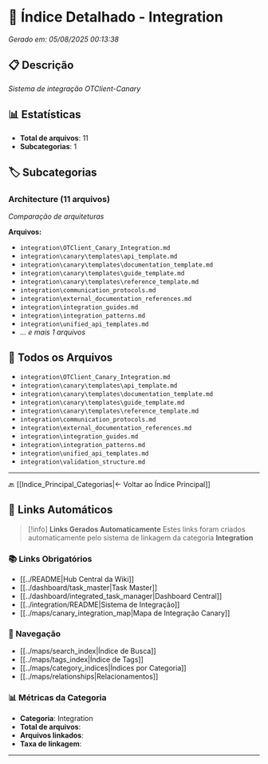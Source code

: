 # 📂 Índice Detalhado - Integration

*Gerado em: 05/08/2025 00:13:38*

## 📋 Descrição
*Sistema de integração OTClient-Canary*

## 📊 Estatísticas
- **Total de arquivos**: 11
- **Subcategorias**: 1

## 🏷️ Subcategorias

### Architecture (11 arquivos)
*Comparação de arquiteturas*

**Arquivos:**
- `integration\OTClient_Canary_Integration.md`
- `integration\canary\templates\api_template.md`
- `integration\canary\templates\documentation_template.md`
- `integration\canary\templates\guide_template.md`
- `integration\canary\templates\reference_template.md`
- `integration\communication_protocols.md`
- `integration\external_documentation_references.md`
- `integration\integration_guides.md`
- `integration\integration_patterns.md`
- `integration\unified_api_templates.md`
- *... e mais 1 arquivos*

## 📁 Todos os Arquivos

- `integration\OTClient_Canary_Integration.md`
- `integration\canary\templates\api_template.md`
- `integration\canary\templates\documentation_template.md`
- `integration\canary\templates\guide_template.md`
- `integration\canary\templates\reference_template.md`
- `integration\communication_protocols.md`
- `integration\external_documentation_references.md`
- `integration\integration_guides.md`
- `integration\integration_patterns.md`
- `integration\unified_api_templates.md`
- `integration\validation_structure.md`

---

🔙 [[Indice_Principal_Categorias|← Voltar ao Índice Principal]]
## 🔗 **Links Automáticos**

> [!info] **Links Gerados Automaticamente**
> Estes links foram criados automaticamente pelo sistema de linkagem da categoria **Integration**

### **📚 Links Obrigatórios**
- [[../README|Hub Central da Wiki]]
- [[../dashboard/task_master|Task Master]]
- [[../dashboard/integrated_task_manager|Dashboard Central]]
- [[../integration/README|Sistema de Integração]]
- [[../maps/canary_integration_map|Mapa de Integração Canary]]

### **🧭 Navegação**
- [[../maps/search_index|Índice de Busca]]
- [[../maps/tags_index|Índice de Tags]]
- [[../maps/category_indices|Índices por Categoria]]
- [[../maps/relationships|Relacionamentos]]

### **📊 Métricas da Categoria**
- **Categoria**: Integration
- **Total de arquivos**: <!-- Contador automático -->
- **Arquivos linkados**: <!-- Contador automático -->
- **Taxa de linkagem**: <!-- Percentual automático -->

---

